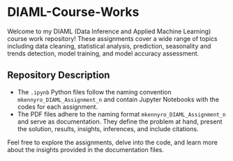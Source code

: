 # DIAML-Course-Works

Welcome to my DIAML (Data Inference and Applied Machine Learning) course work repository! These assignments cover a wide range of topics including data cleaning, statistical analysis, prediction, seasonality and trends detection, model training, and model accuracy assessment.

## Repository Description

- The `.ipynb` Python files follow the naming convention `mkennyro_DIAML_Assignment_n` and contain Jupyter Notebooks with the codes for each assignment.
- The PDF files adhere to the naming format `mkennyro_DIAML_Assignment_n` and serve as documentation. They define the problem at hand, present the solution, results, insights, inferences, and include citations.

Feel free to explore the assignments, delve into the code, and learn more about the insights provided in the documentation files.
